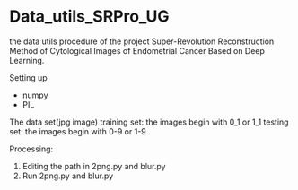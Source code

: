 # Data_utils_SRPro_UG
the data utils procedure of the project Super-Revolution Reconstruction Method of Cytological Images of Endometrial Cancer Based on Deep Learning.

Setting up
* numpy
* PIL

The data set(jpg image)
training set: the images begin with 0_1 or 1_1
testing set: the images begin with 0-9 or 1-9


Processing:
1. Editing the path in 2png.py and blur.py
2. Run 2png.py and blur.py
